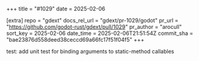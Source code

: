 +++
title = "#1029"
date = 2025-02-06

[extra]
repo = "gdext"
docs_rel_url = "gdext/pr-1029/godot"
pr_url = "https://github.com/godot-rust/gdext/pull/1029"
pr_author = "arocull"
sort_key = 2025-02-06
date_time = 2025-02-06T21:51:54Z
commit_sha = "bae23876d558deed38ceccd69a66fc17f51f04f5"
+++

test: add unit test for binding arguments to static-method callables
